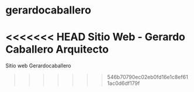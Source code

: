 # gerardocaballero
<<<<<<< HEAD
Sitio Web - Gerardo Caballero Arquitecto
=======
Sitio web Gerardocaballero
>>>>>>> 546b70790ec02eb0fd16e1c8ef611ac0d6df179f
